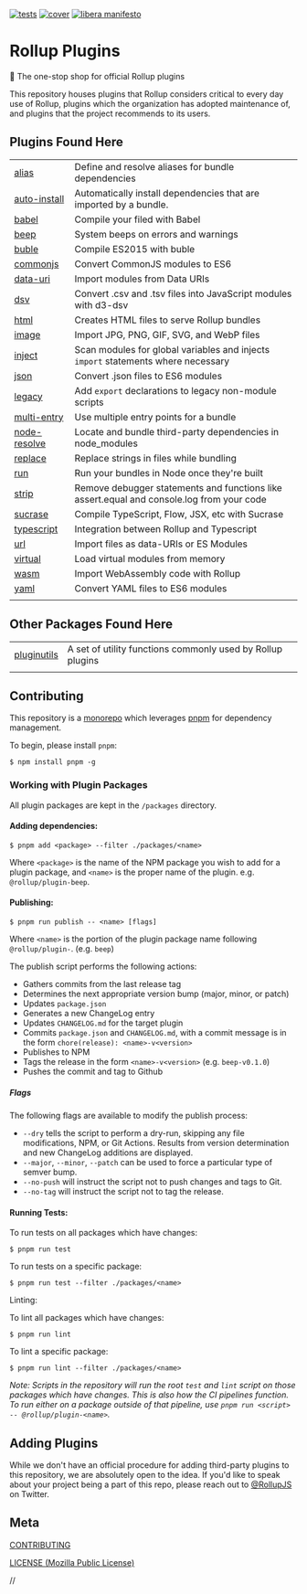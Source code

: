 [cover]: https://codecov.io/gh/rollup/plugins/branch/master/graph/badge.svg
[cover-url]: https://codecov.io/gh/rollup/plugins
[tests]: https://img.shields.io/circleci/project/github/rollup/plugins.svg
[tests-url]: https://circleci.com/gh/rollup/plugins

[![tests][tests]][tests-url]
[![cover][cover]][cover-url]
[![libera manifesto](https://img.shields.io/badge/libera-manifesto-lightgrey.svg)](https://liberamanifesto.com)

# Rollup Plugins

🍣 The one-stop shop for official Rollup plugins

This repository houses plugins that Rollup considers critical to every day use of Rollup, plugins which the organization has adopted maintenance of, and plugins that the project recommends to its users.

## Plugins Found Here

|                                       |                                                                                           |
| ------------------------------------- | ----------------------------------------------------------------------------------------- |
| [alias](packages/alias)               | Define and resolve aliases for bundle dependencies                                        |
| [auto-install](packages/auto-install) | Automatically install dependencies that are imported by a bundle.                         |
| [babel](packages/babel)               | Compile your filed with Babel                                                             |
| [beep](packages/beep)                 | System beeps on errors and warnings                                                       |
| [buble](packages/buble)               | Compile ES2015 with buble                                                                 |
| [commonjs](packages/commonjs)         | Convert CommonJS modules to ES6                                                           |
| [data-uri](packages/data-uri)         | Import modules from Data URIs                                                             |
| [dsv](packages/dsv)                   | Convert .csv and .tsv files into JavaScript modules with d3-dsv                           |
| [html](packages/html)                 | Creates HTML files to serve Rollup bundles                                                |
| [image](packages/image)               | Import JPG, PNG, GIF, SVG, and WebP files                                                 |
| [inject](packages/inject)             | Scan modules for global variables and injects `import` statements where necessary         |
| [json](packages/json)                 | Convert .json files to ES6 modules                                                        |
| [legacy](packages/legacy)             | Add `export` declarations to legacy non-module scripts                                    |
| [multi-entry](packages/multi-entry)   | Use multiple entry points for a bundle                                                    |
| [node-resolve](packages/node-resolve) | Locate and bundle third-party dependencies in node_modules                                |
| [replace](packages/replace)           | Replace strings in files while bundling                                                   |
| [run](packages/run)                   | Run your bundles in Node once they're built                                               |
| [strip](packages/strip)               | Remove debugger statements and functions like assert.equal and console.log from your code |
| [sucrase](packages/sucrase)           | Compile TypeScript, Flow, JSX, etc with Sucrase                                           |
| [typescript](packages/typescript)     | Integration between Rollup and Typescript                                                 |
| [url](packages/url)                   | Import files as data-URIs or ES Modules                                                   |
| [virtual](packages/virtual)           | Load virtual modules from memory                                                          |
| [wasm](packages/wasm)                 | Import WebAssembly code with Rollup                                                       |
| [yaml](packages/yaml)                 | Convert YAML files to ES6 modules                                                         |
|                                       |                                                                                           |

## Other Packages Found Here

|                                     |                                                            |
| ----------------------------------- | ---------------------------------------------------------- |
| [pluginutils](packages/pluginutils) | A set of utility functions commonly used by Rollup plugins |
|                                     |                                                            |

## Contributing

This repository is a [monorepo](https://en.wikipedia.org/wiki/Monorepo) which leverages [pnpm](https://pnpm.js.org/) for dependency management.

To begin, please install `pnpm`:

```console
$ npm install pnpm -g
```

### Working with Plugin Packages

All plugin packages are kept in the `/packages` directory.

#### Adding dependencies:

```console
$ pnpm add <package> --filter ./packages/<name>
```

Where `<package>` is the name of the NPM package you wish to add for a plugin package, and `<name>` is the proper name of the plugin. e.g. `@rollup/plugin-beep`.

#### Publishing:

```console
$ pnpm run publish -- <name> [flags]
```

Where `<name>` is the portion of the plugin package name following `@rollup/plugin-`. (e.g. `beep`)

The publish script performs the following actions:

- Gathers commits from the last release tag
- Determines the next appropriate version bump (major, minor, or patch)
- Updates `package.json`
- Generates a new ChangeLog entry
- Updates `CHANGELOG.md` for the target plugin
- Commits `package.json` and `CHANGELOG.md`, with a commit message is in the form `chore(release): <name>-v<version>`
- Publishes to NPM
- Tags the release in the form `<name>-v<version>` (e.g. `beep-v0.1.0`)
- Pushes the commit and tag to Github

##### Flags

The following flags are available to modify the publish process:

- `--dry` tells the script to perform a dry-run, skipping any file modifications, NPM, or Git Actions. Results from version determination and new ChangeLog additions are displayed.
- `--major`, `--minor`, `--patch` can be used to force a particular type of semver bump.
- `--no-push` will instruct the script not to push changes and tags to Git.
- `--no-tag` will instruct the script not to tag the release.

#### Running Tests:

To run tests on all packages which have changes:

```console
$ pnpm run test
```

To run tests on a specific package:

```console
$ pnpm run test --filter ./packages/<name>
```

Linting:

To lint all packages which have changes:

```console
$ pnpm run lint
```

To lint a specific package:

```console
$ pnpm run lint --filter ./packages/<name>
```

_Note: Scripts in the repository will run the root `test` and `lint` script on those packages which have changes. This is also how the CI pipelines function. To run either on a package outside of that pipeline, use `pnpm run <script> -- @rollup/plugin-<name>`._

## Adding Plugins

While we don't have an official procedure for adding third-party plugins to this repository, we are absolutely open to the idea. If you'd like to speak about your project being a part of this repo, please reach out to [@RollupJS](https://twitter.com/RollupJS) on Twitter.

## Meta

[CONTRIBUTING](./.github/CONTRIBUTING.md)

[LICENSE (Mozilla Public License)](./LICENSE)

//
